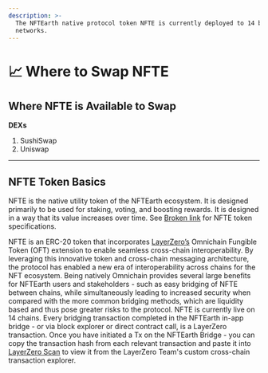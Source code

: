 ```yaml
---
description: >-
  The NFTEarth native protocol token NFTE is currently deployed to 14 blockchain
  networks.
---
```


# 📈 Where to Swap NFTE

## Where NFTE is Available to Swap

**DEXs**

1. SushiSwap&#x20;
2. Uniswap

***

## NFTE Token Basics

NFTE is the native utility token of the NFTEarth ecosystem. It is designed primarily to be used for staking, voting, and boosting rewards. It is designed in a way that its value increases over time. See [Broken link](broken-reference "mention") for NFTE token specifications.

NFTE is an ERC-20 token that incorporates [LayerZero’s](https://layerzero.network/) Omnichain Fungible Token (OFT) extension to enable seamless cross-chain interoperability. By leveraging this innovative token and cross-chain messaging architecture, the protocol has enabled a new era of interoperability across chains for the NFT ecosystem. Being natively Omnichain provides several large benefits for NFTEarth users and stakeholders - such as easy bridging of NFTE between chains, while simultaneously leading to increased security when compared with the more common bridging methods, which are liquidity based and thus pose greater risks to the protocol. NFTE is currently live on 14 chains. Every bridging transaction completed in the NFTEarth in-app bridge - or via block explorer or direct contract call, is a LayerZero transaction. Once you have initiated a Tx on the NFTEarth Bridge - you can copy the transaction hash from each relevant transaction and paste it into [LayerZero Scan](https://layerzeroscan.com/) to view it from the LayerZero Team's custom cross-chain transaction explorer.&#x20;
